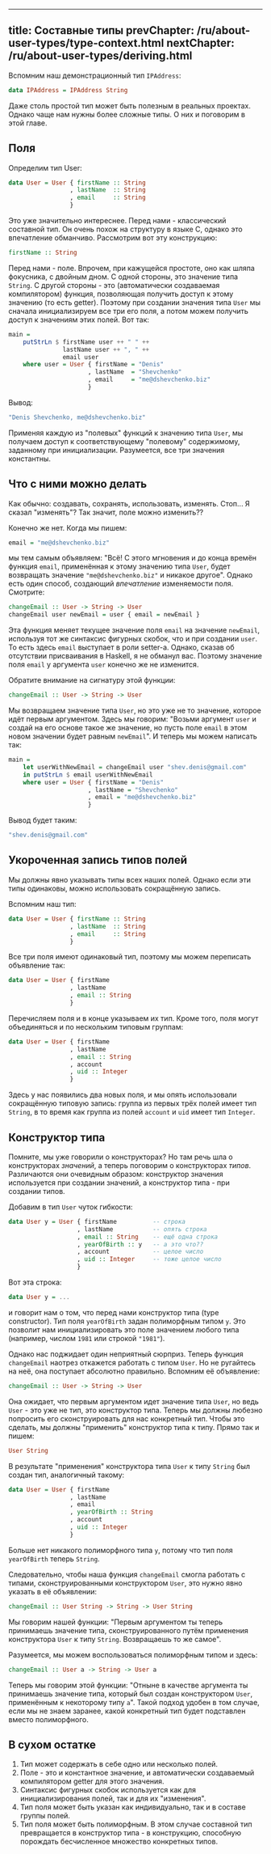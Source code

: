 ----
title: Составные типы
prevChapter: /ru/about-user-types/type-context.html
nextChapter: /ru/about-user-types/deriving.html
----

Вспомним наш демонстрационный тип `IPAddress`:

```haskell
data IPAddress = IPAddress String
```

Даже столь простой тип может быть полезным в реальных проектах. Однако чаще нам нужны более сложные типы. О них и поговорим в этой главе.

## Поля

Определим тип User:

```haskell
data User = User { firstName :: String
                 , lastName  :: String
                 , email     :: String
                 }
```

Это уже значительно интереснее. Перед нами - классический составной тип. Он очень похож на структуру в языке C, однако это впечатление обманчиво. Рассмотрим вот эту конструкцию:


```haskell
firstName :: String
```

Перед нами - поле. Впрочем, при кажущейся простоте, оно как шляпа фокусника, с двойным дном. С одной стороны, это значение типа `String`. С другой стороны - это (автоматически создаваемая компилятором) функция, позволяющая получить доступ к этому значению (то есть getter). Поэтому при создании значения типа `User` мы сначала инициализируем все три его поля, а потом можем получить доступ к значениям этих полей. Вот так:

```haskell
main =
    putStrLn $ firstName user ++ " " ++
               lastName user ++ ", " ++
               email user
    where user = User { firstName = "Denis"
                      , lastName  = "Shevchenko"
                      , email     = "me@dshevchenko.biz"
                      }
```

Вывод:

```haskell
"Denis Shevchenko, me@dshevchenko.biz"
```

Применяя каждую из "полевых" функций к значению типа `User`, мы получаем доступ к соответствующему "полевому" содержимому, заданному при инициализации. Разумеется, все три значения константны.

## Что с ними можно делать

Как обычно: создавать, сохранять, использовать, изменять. Стоп... Я сказал "изменять"? Так значит, поле можно изменить??

Конечно же нет. Когда мы пишем:

```haskell
email = "me@dshevchenko.biz"
```

мы тем самым объявляем: "Всё! С этого мгновения и до конца времён функция `email`, применённая к этому значению типа `User`, будет возвращать значение `"me@dshevchenko.biz"` и никакое другое". Однако есть один способ, создающий _впечатление_ изменяемости поля. Смотрите:

```haskell
changeEmail :: User -> String -> User
changeEmail user newEmail = user { email = newEmail }
```

Эта функция меняет текущее значение поля `email` на значение `newEmail`, используя тот же синтаксис фигурных скобок, что и при создании `user`. То есть здесь `email` выступает в роли setter-а. Однако, сказав об отсутствии присваивания в Haskell, я не обманул вас. Поэтому значение поля `email` у аргумента `user` конечно же не изменится.

Обратите внимание на сигнатуру этой функции:

```haskell
changeEmail :: User -> String -> User
```

Мы возвращаем значение типа `User`, но это уже не то значение, которое идёт первым аргументом. Здесь мы говорим: "Возьми аргумент `user` и создай на его основе такое же значение, но пусть поле `email` в этом новом значении будет равным `newEmail`". И теперь мы можем написать так:

```haskell
main =
    let userWithNewEmail = changeEmail user "shev.denis@gmail.com"
    in putStrLn $ email userWithNewEmail
    where user = User { firstName = "Denis"
                      , lastName = "Shevchenko"
                      , email = "me@dshevchenko.biz"
                      }
```

Вывод будет таким:

```haskell
"shev.denis@gmail.com"
```

## Укороченная запись типов полей

Мы должны явно указывать типы всех наших полей. Однако если эти типы одинаковы, можно использовать сокращённую запись.

Вспомним наш тип:

```haskell
data User = User { firstName :: String
                 , lastName  :: String
                 , email     :: String
                 }
```

Все три поля имеют одинаковый тип, поэтому мы можем переписать объявление так:

```haskell
data User = User { firstName
                 , lastName
                 , email :: String
                 }
```

Перечисляем поля и в конце указываем их тип. Кроме того, поля могут объединяться и по нескольким типовым группам:

```haskell
data User = User { firstName
                 , lastName
                 , email :: String
                 , account
                 , uid :: Integer
                 }
```

Здесь у нас появились два новых поля, и мы опять использовали сокращённую типовую запись: группа из первых трёх полей имеет тип `String`, в то время как группа из полей `account` и `uid` имеет тип `Integer`.

## Конструктор типа

Помните, мы уже говорили о конструкторах? Но там речь шла о конструкторах *значений*, а теперь поговорим о конструкторах *типов*. Различаются они очевидным образом: конструктор значения используется при создании значений, а конструктор типа - при создании типов.

Добавим в тип `User` чуток гибкости:

```haskell
data User y = User { firstName          -- строка
                   , lastName           -- опять строка
                   , email :: String    -- ещё одна строка
                   , yearOfBirth :: y   -- а это что??
                   , account            -- целое число
                   , uid :: Integer     -- тоже целое число
                   }
```

Вот эта строка:

```haskell
data User y = ...
```

и говорит нам о том, что перед нами конструктор типа (type constructor). Тип поля `yearOfBirth` задан полиморфным типом `y`. Это позволит нам инициализировать это поле значением любого типа (например, числом `1981` или строкой `"1981"`).

Однако нас поджидает один неприятный сюрприз. Теперь функция `changeEmail` наотрез откажется работать с типом `User`. Но не ругайтесь на неё, она поступает абсолютно правильно. Вспомним её объявление:

```haskell
changeEmail :: User -> String -> User
```

Она ожидает, что первым аргументом идет значение типа `User`, но ведь `User` - это уже не тип, это конструктор типа. Теперь мы должны любезно попросить его сконструировать для нас конкретный тип. Чтобы это сделать, мы должны "применить" конструктор типа к типу. Прямо так и пишем:

```haskell
User String
```

В результате "применения" конструктора типа `User` к типу `String` был создан тип, аналогичный такому:

```haskell
data User = User { firstName
                 , lastName
                 , email
                 , yearOfBirth :: String
                 , account
                 , uid :: Integer
                 }
```

Больше нет никакого полиморфного типа `y`, потому что тип поля `yearOfBirth` теперь `String`.

Следовательно, чтобы наша функция `changeEmail` смогла работать с типами, сконструированными конструктором `User`, это нужно явно указать в её объявлении:

```haskell
changeEmail :: User String -> String -> User String
```

Мы говорим нашей функции: "Первым аргументом ты теперь принимаешь значение типа, сконструированного путём применения конструктора `User` к типу `String`. Возвращаешь то же самое".

Разумеется, мы можем воспользоваться полиморфным типом и здесь:

```haskell
changeEmail :: User a -> String -> User a
```

Теперь мы говорим этой функции: "Отныне в качестве аргумента ты принимаешь значение типа, который был создан конструктором `User`, применённым к некоторому типу `a`". Такой подход удобен в том случае, если мы не знаем заранее, какой конкретный тип будет подставлен вместо полиморфного.

## В сухом остатке

1. Тип может содержать в себе одно или несколько полей.
2. Поле - это и константное значение, и автоматически создаваемый компилятором getter для этого значения.
3. Синтаксис фигурных скобок используется как для инициализирования полей, так и для их "изменения".
4. Тип поля может быть указан как индивидуально, так и в составе группы полей.
5. Тип поля может быть полиморфным. В этом случае составной тип превращается в конструктор типа - в конструкцию, способную порождать бесчисленное множество конкретных типов.

